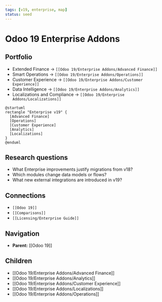 ```yaml
---
tags: [v19, enterprise, map]
status: seed
---
```

# Odoo 19 Enterprise Addons

## Portfolio
- Extended Finance -> `[[Odoo 19/Enterprise Addons/Advanced Finance]]`
- Smart Operations -> `[[Odoo 19/Enterprise Addons/Operations]]`
- Customer Experience -> `[[Odoo 19/Enterprise Addons/Customer Experience]]`
- Data Intelligence -> `[[Odoo 19/Enterprise Addons/Analytics]]`
- Localizations and Compliance -> `[[Odoo 19/Enterprise Addons/Localizations]]`

```plantuml
@startuml
rectangle "Enterprise v19" {
  [Advanced Finance]
  [Operations]
  [Customer Experience]
  [Analytics]
  [Localizations]
}
@enduml
```

## Research questions
- What Enterprise improvements justify migrations from v18?
- Which modules change data models or flows?
- What new external integrations are introduced in v19?

## Connections
- `[[Odoo 19]]`
- `[[Comparisons]]`
- `[[Licensing/Enterprise Guide]]`


## Navigation
- **Parent:** [[Odoo 19]]


## Children
- [[Odoo 19/Enterprise Addons/Advanced Finance]]
- [[Odoo 19/Enterprise Addons/Analytics]]
- [[Odoo 19/Enterprise Addons/Customer Experience]]
- [[Odoo 19/Enterprise Addons/Localizations]]
- [[Odoo 19/Enterprise Addons/Operations]]